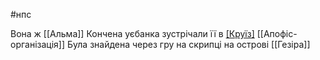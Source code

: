 #нпс 

Вона ж [[Альма]]
Кончена уєбанка
зустрічали її в [[Круїз]](море)
[[Апофіс-організація]]
Була знайдена через гру на скрипці на острові [[Гезіра]]